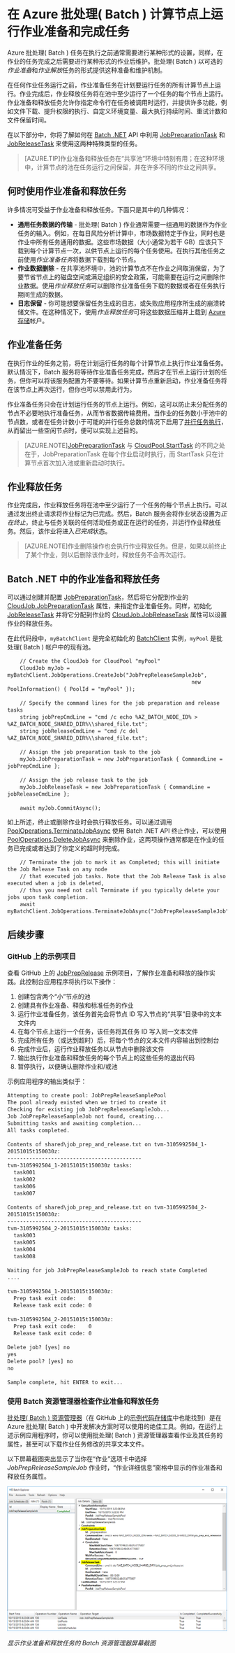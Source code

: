<properties
	pageTitle="Batch 中的作业准备和清理 | Microsoft Azure"
	description="采用作业级准备任务最大程度地减少 Azure 批处理 ( Batch )计算节点的数据传输，并在完成作业时执行释放任务来清理节点。"
	services="batch"
	documentationCenter=".net"
	authors="mmacy"
	manager="timlt"
	editor=""
	tags="azure-resource-manager"/>

<tags
	ms.service="batch"
	ms.date="10/15/2015"
	wacn.date="12/31/2015"/>

# 在 Azure 批处理( Batch ) 计算节点上运行作业准备和完成任务

Azure 批处理( Batch ) 任务在执行之前通常需要进行某种形式的设置，同样，在作业的任务完成之后需要进行某种形式的作业后维护。批处理( Batch ) 以可选的*作业准备*和*作业解放*任务的形式提供这种准备和维护机制。

在任何作业任务运行之前，作业准备任务在计划要运行任务的所有计算节点上运行。作业完成后，作业释放任务将在池中至少运行了一个任务的每个节点上运行。作业准备和释放任务允许你指定命令行在任务被调用时运行，并提供许多功能，例如文件下载、提升权限的执行、自定义环境变量、最大执行持续时间、重试计数和文件保留时间。

在以下部分中，你将了解如何在 [Batch .NET][api_net] API 中利用 [JobPreparationTask][net_job_prep] 和 [JobReleaseTask][net_job_release] 来使用这两种特殊类型的任务。

> [AZURE.TIP]作业准备和释放任务在“共享池”环境中特别有用；在这种环境中，计算节点的池在任务运行之间保留，并在许多不同的作业之间共享。

## 何时使用作业准备和释放任务

许多情况可受益于作业准备和释放任务。下面只是其中的几种情况：

- **通用任务数据的传输** - 批处理( Batch ) 作业通常需要一组通用的数据作为作业任务的输入。例如，在每日风险分析计算中，市场数据特定于作业，同时也是作业中所有任务通用的数据。这些市场数据（大小通常为若干 GB）应该只下载到每个计算节点一次，以供节点上运行的每个任务使用。在执行其他任务之前使用*作业准备任务*将数据下载到每个节点。
- **作业数据删除** - 在共享池环境中，池的计算节点不在作业之间取消保留，为了要节省节点上的磁盘空间或满足组织的安全政策，可能需要在运行之间删除作业数据。使用*作业释放任务*可以删除作业准备任务下载的数据或者在任务执行期间生成的数据。
- **日志保留** - 你可能想要保留任务生成的日志，或失败应用程序所生成的崩溃转储文件。在这种情况下，使用*作业释放任务*可将这些数据压缩并上载到 [Azure 存储][azure_storage]帐户。

## 作业准备任务

在执行作业的任务之前，将在计划运行任务的每个计算节点上执行作业准备任务。默认情况下，Batch 服务将等待作业准备任务完成，然后才在节点上运行计划的任务，但你可以将该服务配置为不要等待。如果计算节点重新启动，作业准备任务将在该节点上再次运行，但你也可以禁用此行为。

作业准备任务只会在计划运行任务的节点上运行。例如，这可以防止未分配任务的节点不必要地执行准备任务，从而节省数据传输费用。当作业的任务数小于池中的节点数，或者在任务计数小于可能的并行任务总数的情况下启用了[并行任务执行](/documentation/articles/batch-parallel-node-tasks)，从而留出一些空闲节点时，便可以实现上述目的。

> [AZURE.NOTE][JobPreparationTask][net_job_prep_cloudjob] 与 [CloudPool.StartTask][pool_starttask] 的不同之处在于，JobPreparationTask 在每个作业启动时执行，而 StartTask 只在计算节点首次加入池或重新启动时执行。

## 作业释放任务

作业完成后，作业释放任务将在池中至少运行了一个任务的每个节点上执行。可以通过发出终止请求将作业标记为已完成。然后，Batch 服务会将作业状态设置为*正在终止*，终止与任务关联的任何活动任务或正在运行的任务，并运行作业释放任务。然后，该作业将进入*已完成*状态。

> [AZURE.NOTE]作业删除操作也会执行作业释放任务。但是，如果以前终止了某个作业，则以后删除该作业时，释放任务不会再次运行。

## Batch .NET 中的作业准备和释放任务

可以通过创建并配置 [JobPreparationTask][net_job_prep]，然后将它分配到作业的 [CloudJob.JobPreparationTask][net_job_prep_cloudjob] 属性，来指定作业准备任务。同样，初始化 [JobReleaseTask][net_job_release] 并将它分配到作业的 [CloudJob.JobReleaseTask][net_job_prep_cloudjob] 属性可以设置作业的释放任务。

在此代码段中，`myBatchClient` 是完全初始化的 [BatchClient][net_batch_client] 实例，`myPool` 是批处理( Batch ) 帐户中的现有池。

		// Create the CloudJob for CloudPool "myPool"
		CloudJob myJob = myBatchClient.JobOperations.CreateJob("JobPrepReleaseSampleJob",
															   new PoolInformation() { PoolId = "myPool" });

		// Specify the command lines for the job preparation and release tasks
		string jobPrepCmdLine = "cmd /c echo %AZ_BATCH_NODE_ID% > %AZ_BATCH_NODE_SHARED_DIR%\\shared_file.txt";
		string jobReleaseCmdLine = "cmd /c del %AZ_BATCH_NODE_SHARED_DIR%\\shared_file.txt";

		// Assign the job preparation task to the job
		myJob.JobPreparationTask = new JobPreparationTask { CommandLine = jobPrepCmdLine };

		// Assign the job release task to the job
		myJob.JobReleaseTask = new JobPreparationTask { CommandLine = jobReleaseCmdLine };

		await myJob.CommitAsync();

如上所述，终止或删除作业时会执行释放任务。可以通过调用 [PoolOperations.TerminateJobAsync][net_job_terminate] 使用 Batch .NET API 终止作业，可以使用 [PoolOperations.DeleteJobAsync][net_job_delete] 来删除作业，这两项操作通常都是在作业的任务已完成或者达到了你定义的超时时完成。

		// Terminate the job to mark it as Completed; this will initiate the Job Release Task on any node
		// that executed job tasks. Note that the Job Release Task is also executed when a job is deleted,
		// thus you need not call Terminate if you typically delete your jobs upon task completion.
		await myBatchClient.JobOperations.TerminateJobAsync("JobPrepReleaseSampleJob");

## 后续步骤

### GitHub 上的示例项目

查看 GitHub 上的 [JobPrepRelease][job_prep_release_sample] 示例项目，了解作业准备和释放的操作实践。此控制台应用程序将执行以下操作：

1. 创建包含两个“小”节点的池
2. 创建具有作业准备、释放和标准任务的作业
3. 运行作业准备任务，该任务首先会将节点 ID 写入节点的“共享”目录中的文本文件内
4. 在每个节点上运行一个任务，该任务将其任务 ID 写入同一文本文件
5. 完成所有任务（或达到超时）后，将每个节点的文本文件内容输出到控制台
6. 完成作业后，运行作业释放任务以从节点中删除该文件
6. 输出执行作业准备和释放任务的每个节点上的这些任务的退出代码
7. 暂停执行，以便确认删除作业和/或池

示例应用程序的输出类似于：

	
	Attempting to create pool: JobPrepReleaseSamplePool
	The pool already existed when we tried to create it
	Checking for existing job JobPrepReleaseSampleJob...
	Job JobPrepReleaseSampleJob not found, creating...
	Submitting tasks and awaiting completion...
	All tasks completed.
	
	Contents of shared\job_prep_and_release.txt on tvm-3105992504_1-20151015t150030z:
	-------------------------------------------
	tvm-3105992504_1-20151015t150030z tasks:
	  task001
	  task002
	  task006
	  task007
	
	Contents of shared\job_prep_and_release.txt on tvm-3105992504_2-20151015t150030z:
	-------------------------------------------
	tvm-3105992504_2-20151015t150030z tasks:
	  task003
	  task005
	  task004
	  task008
	
	Waiting for job JobPrepReleaseSampleJob to reach state Completed
	....
	
	tvm-3105992504_1-20151015t150030z:
	  Prep task exit code:    0
	  Release task exit code: 0
	
	tvm-3105992504_2-20151015t150030z:
	  Prep task exit code:    0
	  Release task exit code: 0
	
	Delete job? [yes] no
	yes
	Delete pool? [yes] no
	no
	
	Sample complete, hit ENTER to exit...
	

### 使用 Batch 资源管理器检查作业准备和释放任务

[批处理( Batch ) 资源管理器][batch_explorer_article]（在 GitHub 上的[示例代码存储库][batch_explorer_project]中也能找到）是在 Azure 批处理( Batch ) 中开发解决方案时可以使用的绝佳工具。例如，在运行上述示例应用程序时，你可以使用批处理( Batch ) 资源管理器查看作业及其任务的属性，甚至可以下载作业任务修改的共享文本文件。

以下屏幕截图突出显示了当你在“作业”选项卡中选择 *JobPrepReleaseSampleJob* 作业时，“作业详细信息”窗格中显示的作业准备和释放任务属性。

![批处理( Batch )资源管理器][1]

*显示作业准备和释放任务的 Batch 资源管理器屏幕截图*

[api_net]: http://msdn.microsoft.com/library/azure/mt348682.aspx
[api_net_listjobs]: https://msdn.microsoft.com/library/azure/microsoft.azure.batch.joboperations.listjobs.aspx
[api_rest]: http://msdn.microsoft.com/library/azure/dn820158.aspx
[azure_storage]: https://azure.microsoft.com/services/storage/
[batch_explorer_article]: http://blogs.technet.com/b/windowshpc/archive/2015/01/20/azure-batch-explorer-sample-walkthrough.aspx
[batch_explorer_project]: https://github.com/Azure/azure-batch-samples/tree/master/CSharp/BatchExplorer
[job_prep_release_sample]: https://github.com/Azure/azure-batch-samples/tree/master/CSharp/ArticleProjects/JobPrepRelease
[net_batch_client]: https://msdn.microsoft.com/library/azure/microsoft.azure.batch.batchclient.aspx
[net_cloudjob]: https://msdn.microsoft.com/library/azure/microsoft.azure.batch.cloudjob.aspx
[net_job_prep]: https://msdn.microsoft.com/library/azure/microsoft.azure.batch.jobpreparationtask.aspx
[net_job_prep_cloudjob]: https://msdn.microsoft.com/library/azure/microsoft.azure.batch.cloudjob.jobpreparationtask.aspx
[net_job_delete]: https://msdn.microsoft.com/library/azure/microsoft.azure.batch.joboperations.deletejobasync.aspx
[net_job_terminate]: https://msdn.microsoft.com/library/azure/microsoft.azure.batch.joboperations.terminatejobasync.aspx
[net_job_release]: https://msdn.microsoft.com/library/azure/microsoft.azure.batch.jobreleasetask.aspx
[net_job_release_cloudjob]: https://msdn.microsoft.com/library/azure/microsoft.azure.batch.cloudjob.jobreleasetask.aspx
[pool_starttask]: https://msdn.microsoft.com/library/azure/microsoft.azure.batch.cloudpool.starttask.aspx

[net_list_certs]: https://msdn.microsoft.com/library/azure/microsoft.azure.batch.certificateoperations.listcertificates.aspx
[net_list_compute_nodes]: https://msdn.microsoft.com/library/azure/microsoft.azure.batch.pooloperations.listcomputenodes.aspx
[net_list_job_schedules]: https://msdn.microsoft.com/library/azure/microsoft.azure.batch.jobscheduleoperations.listjobschedules.aspx
[net_list_jobprep_status]: https://msdn.microsoft.com/library/azure/microsoft.azure.batch.joboperations.listjobpreparationandreleasetaskstatus.aspx
[net_list_jobs]: https://msdn.microsoft.com/library/azure/microsoft.azure.batch.joboperations.listjobs.aspx
[net_list_nodefiles]: https://msdn.microsoft.com/library/azure/microsoft.azure.batch.joboperations.listnodefiles.aspx
[net_list_pools]: https://msdn.microsoft.com/library/azure/microsoft.azure.batch.pooloperations.listpools.aspx
[net_list_schedule_jobs]: https://msdn.microsoft.com/library/azure/microsoft.azure.batch.jobscheduleoperations.listjobs.aspx
[net_list_task_files]: https://msdn.microsoft.com/library/azure/microsoft.azure.batch.cloudtask.listnodefiles.aspx
[net_list_tasks]: https://msdn.microsoft.com/library/azure/microsoft.azure.batch.joboperations.listtasks.aspx

[1]: ./media/batch-job-prep-release/batchexplorer-01.png
[2]: ./media/batch-job-prep-release/batchexplorer-02.png

<!---HONumber=Mooncake_1221_2015-->